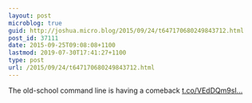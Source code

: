 ```yaml
---
layout: post
microblog: true
guid: http://joshua.micro.blog/2015/09/24/t647170680249843712.html
post_id: 37111
date: 2015-09-25T09:08:08+1100
lastmod: 2019-07-30T17:41:27+1100
type: post
url: /2015/09/24/t647170680249843712.html
---
```

The old-school command line is having a comeback [t.co/VEdDQm9sI...](http://t.co/VEdDQm9sIa)
